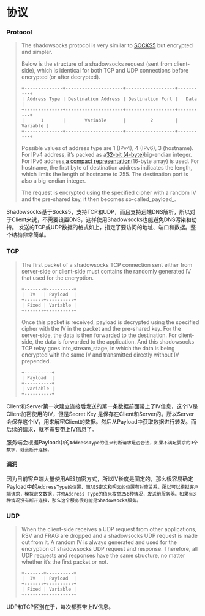 # 协议

### Protocol

> The shadowsocks protocol is very similar to [SOCKS5](https://www.ietf.org/rfc/rfc1928.txt) but encrypted and simpler.
>
> Below is the structure of a shadowsocks request \(sent from client-side\), which is identical for both TCP and UDP connections before encrypted \(or after decrypted\).
>
> ```
> +--------------+---------------------+------------------+----------+
> | Address Type | Destination Address | Destination Port |   Data   |
> +--------------+---------------------+------------------+----------+
> |      1       |       Variable      |         2        | Variable |
> +--------------+---------------------+------------------+----------+
> ```
>
> Possible values of address type are 1 \(IPv4\), 4 \(IPv6\), 3 \(hostname\). For IPv4 address, it’s packed as a[32-bit \(4-byte\)](https://tools.ietf.org/html/rfc791#section-2.3)big-endian integer. For IPv6 address,[a compact representation](https://tools.ietf.org/html/rfc1924)\(16-byte array\) is used. For hostname, the first byte of destination address indicates the length, which limits the length of hostname to 255. The destination port is also a big-endian integer.
>
> The request is encrypted using the specified cipher with a random IV and the pre-shared key, it then becomes so-called_payload_.

Shadowsocks基于Socks5，支持TCP和UDP，而且支持远端DNS解析，所以对于Client来说，不需要设置DNS，这样使用Shadowsocks也能避免DNS污染和劫持。 发送的TCP或UDP数据的格式如上，指定了要访问的地址、端口和数据。整个结构非常简单。

### TCP

> The first packet of a shadowsocks TCP connection sent either from server-side or client-side must contains the randomly generated IV that used for the encryption.
>
> ```
> +-------+----------+
> |  IV   | Payload  |
> +-------+----------+
> | Fixed | Variable |
> +-------+----------+
> ```
>
> Once this packet is received, payload is decrypted using the specified cipher with the IV in the packet and the pre-shared key. For the server-side, the data is then forwarded to the destination. For client-side, the data is forwarded to the application. And this shadowsocks TCP relay goes into\_stream\_stage, in which the data is being encrypted with the same IV and transmitted directly without IV prepended.
>
> ```
> +----------+
> | Payload  |
> +----------+
> | Variable |
> +----------+
> ```

Client和Server第一次建立连接后发送的第一条数据前面带上了IV信息，这个IV是Client加密使用的IV，但是Secret Key 是保存在Client和Server的。所以Server会保存这个IV，用来解密Client的数据。然后从Payload中获取数据进行转发。而后续的请求，就不需要带上IV信息了。

服务端会根据Payload中的`AddressType的值来判断请求是否合法，如果不满足要求的3个数字，就会断开连接。`

#### **漏洞**

因为目前客户端大量使用AES加密方式，所以IV长度是固定的，那么很容易确定Payload中的`AddressType的位置，而AES密文和明文的位置有对应关系。所以可以模拟客户端请求，模拟密文数据，并修Address Type的值来枚举256种情况，发送给服务器。如果有3种情况没有断开连接，那么这个服务很可能是Shadowsocks服务。`

### UDP

> When the client-side receives a UDP request from other applications, RSV and FRAG are dropped and a shadowsocks UDP request is made out from it. A random IV is always generated and used for the encryption of shadowsocks UDP request and response. Therefore, all UDP requests and responses have the same structure, no matter whether it’s the first packet or not.
>
> ```
> +-------+----------+
> |  IV   | Payload  |
> +-------+----------+
> | Fixed | Variable |
> +-------+----------+
> ```

UDP和TCP区别在于，每次都要带上IV信息。

